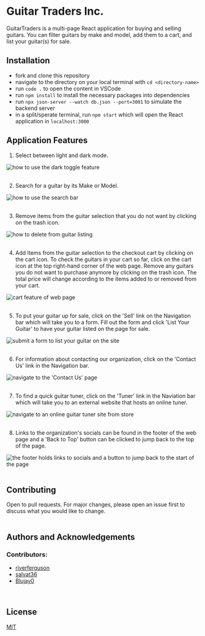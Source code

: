 # Guitar Traders Inc.
GuitarTraders is a multi-page React application for buying and selling guitars. You can filter guitars by make and model, add them to a cart, and list your guitar(s) for sale.

## Installation
* fork and clone this repository
* navigate to the directory on your local terminal with `cd <directory-name>`
* run `code .` to open the content in VSCode
* run `npm install` to install the necessary packages into dependencies
* run `npx json-server --watch db.json --port=3001` to simulate the backend server
* in a split/sperate terminal, run `npm start` which will open the React application in `localhost:3000`

## Application Features
1. Select between light and dark mode.

![how to use the dark toggle feature](public/gifs/darkModeToggleFinal1.gif)  
<br />

2. Search for a guitar by its Make or Model.

![how to use the search bar](public/gifs/searchFilter2.gif)  
<br />

3. Remove items from the guitar selection that you do not want by clicking on the trash icon.

![how to delete from guitar listing](public/gifs/deleteFromListing3.gif)  
<br />

4. Add Items from the guitar selection to the checkout cart by clicking on the cart icon. To check the guitars in your cart so far, click on the cart icon at the top right-hand corner of the web page. Remove any guitars you do not want to purchase anymore by clicking on the trash icon. The total price will change according to the items added to or removed from your cart.

![cart feature of web page](public/gifs/cartFeature4.gif)  
<br />

5. To put your guitar up for sale, click on the 'Sell' link on the Navigation bar which will take you to a form. Fill out the form and click 'List Your Guitar' to have your guitar listed on the page for sale.

![submit a form to list your guitar on the site](public/gifs/sellGuitarFormFeature5.gif)  
<br />

6. For information about contacting our organization, click on the 'Contact Us' link in the Navigation bar.

![navigate to the 'Contact Us' page](public/gifs/contactUs6.gif)  
<br />

7. To find a quick guitar tuner, click on the 'Tuner' link in the Naviation bar which will take you to an external website that hosts an online tuner.

![navigate to an online guitar tuner site from store](public/gifs/guitarTuner7.gif)  
<br />


8. Links to the organization's socials can be found in the footer of the web page and a 'Back to Top' button can be clicked to jump back to the top of the page.

![the footer holds links to socials and a button to jump back to the start of the page](public/gifs/socialsAndBackToTopFeature8.gif)  
<br />  


## Contributing
Open to pull requests. For major changes, please open an issue first to discuss what you would like to change.  
<br />

## Authors and Acknowledgements
### Contributors:
* [riverferguson](https://github.com/riverferguson)
* [salvat36](https://github.com/salvat36)
* [Blujay0](https://github.com/Blujay0)  
<br />

## License
[MIT](https://choosealicense.com/licenses/mit/)
